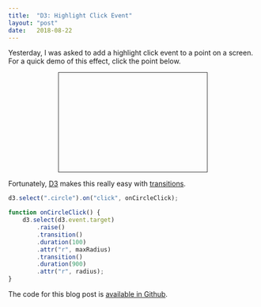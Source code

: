```yaml
---
title:  "D3: Highlight Click Event"
layout: "post"
date:   2018-08-22
---
```


Yesterday, I was asked to add a highlight click event to a point on a screen. For a quick demo of this effect, click the point below.

<div id="canvas-container" style="width: 300px; margin-left: auto; margin-right: auto; margin-bottom: 1em; border: 1px solid #333;">
    <svg id="canvas" width="300" height="200"></svg>
</div>

Fortunately, [D3](https://d3js.org) makes this really easy with [transitions](https://github.com/d3/d3-transition).

```js
d3.select(".circle").on("click", onCircleClick);

function onCircleClick() {
    d3.select(d3.event.target)
        .raise()
        .transition()
        .duration(100)
        .attr("r", maxRadius)
        .transition()
        .duration(900)
        .attr("r", radius);
}
```

The code for this blog post is [available in Github](https://github.com/jarrettmeyer/jarrettmeyer.github.io/blob/master/assets/js/click-highlight.js).

<script src="/assets/js/jquery/3.3.1/jquery.min.js"></script>
<script src="/assets/js/d3/5.6.0/d3.js"></script>
<script src="/assets/js/click-highlight.js"></script>
